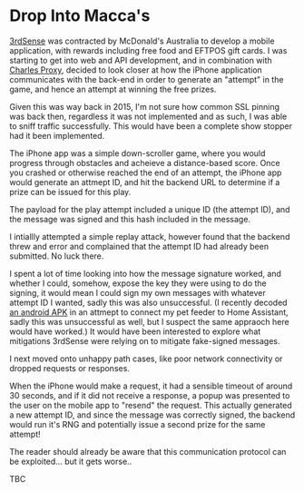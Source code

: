 # Drop Into Macca's
[3rdSense](https://3rdsense.com/work/drop-into-maccas) was contracted by McDonald's Australia to develop a mobile application, with rewards including free food and EFTPOS gift cards. I was starting to get into web and API development, and in combination with [Charles Proxy](https://www.charlesproxy.com/), decided to look closer at how the iPhone application communicates with the back-end in order to generate an "attempt" in the game, and hence an attempt at winning the free prizes.

Given this was way back in 2015, I'm not sure how common SSL pinning was back then, regardless it was not implemented and as such, I was able to sniff traffic successfully. This would have been a complete show stopper had it been implemented.

The iPhone app was a simple down-scroller game, where you would progress through obstacles and acheieve a distance-based score. Once you crashed or otherwise reached the end of an attempt, the iPhone app would generate an attmept ID, and hit the backend URL to determine if a prize can be issued for this play.

The payload for the play attempt included a unique ID (the attempt ID), and the message was signed and this hash included in the message.

I intiallly attempted a simple replay attack, however found that the backend threw and error and complained that the attempt ID had already been submitted. No luck there.

I spent a lot of time looking into how the message signature worked, and whether I could, somehow, expose the key they were using to do the signing, it would mean I could sign my own messages with whatever attempt ID I wanted, sadly this was also unsuccessful. (I recently decoded [an android APK](https://gist.github.com/andymcblane/3ce396e5af219c1d96208e5c917ce2af) in an attmept to connect my pet feeder to Home Assistant, sadly this was unsuccessful as well, but I suspect the same appraoch here would have worked.) It would have been interested to explore what mitigations 3rdSense were relying on to mitigate fake-signed messages.

I next moved onto unhappy path cases, like poor network connectivity or dropped requests or responses.

When the iPhone would make a request, it had a sensible timeout of around 30 seconds, and if it did not receive a response, a popup was presented to the user on the mobile app to "resend" the request. This actually generated a new attempt ID, and since the message was correctly signed, the backend would run it's RNG and potentially issue a second prize for the same attempt!

The reader should already be aware that this communication protocol can be exploited... but it gets worse..

TBC